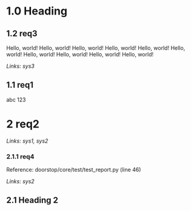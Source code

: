 # 1.0 Heading

## 1.2 req3

Hello, world! Hello, world! Hello, world! Hello, world! Hello, world! Hello, world! Hello, world! Hello, world! Hello, world! Hello, world!

*Links: sys3*

## 1.1 req1

abc 123

# 2 req2

*Links: sys1, sys2*

### 2.1.1 req4

Reference: doorstop/core/test/test_report.py (line 46)

*Links: sys2*

## 2.1 Heading 2

